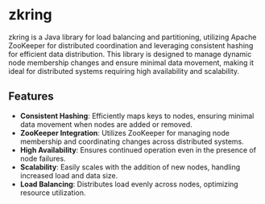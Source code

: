 # zkring

zkring is a Java library for load balancing and partitioning, utilizing Apache ZooKeeper for distributed coordination and leveraging consistent hashing for efficient data distribution.
This library is designed to manage dynamic node membership changes and ensure minimal data movement, making it ideal for distributed systems requiring high availability and scalability.

## Features

- **Consistent Hashing**: Efficiently maps keys to nodes, ensuring minimal data movement when nodes are added or removed.
- **ZooKeeper Integration**: Utilizes ZooKeeper for managing node membership and coordinating changes across distributed systems.
- **High Availability**: Ensures continued operation even in the presence of node failures.
- **Scalability**: Easily scales with the addition of new nodes, handling increased load and data size.
- **Load Balancing**: Distributes load evenly across nodes, optimizing resource utilization.
